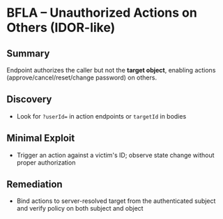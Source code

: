 # BFLA – Unauthorized Actions on Others (IDOR-like)

## Summary
Endpoint authorizes the caller but not the **target object**, enabling actions (approve/cancel/reset/change password) on others.

## Discovery
- Look for `?userId=` in action endpoints or `targetId` in bodies

## Minimal Exploit
- Trigger an action against a victim's ID; observe state change without proper authorization

## Remediation
- Bind actions to server-resolved target from the authenticated subject and verify policy on both subject and object
